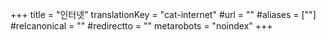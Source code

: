+++
title = "인터넷"
translationKey = "cat-internet"
#url = ""
#aliases = [""]
#relcanonical = ""
#redirectto = ""
metarobots = "noindex"
+++
